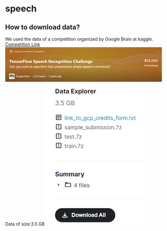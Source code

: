 # speech

## How to download data?

We used the data of a competition organized by Google Brain at kaggle.
[Competition Link](https://www.kaggle.com/c/tensorflow-speech-recognition-challenge/data)
![alt text](https://raw.githubusercontent.com/RenkliKup/speech/main/img/challenge.png)
Data of size:3.5 GB
![alt text](https://raw.githubusercontent.com/RenkliKup/speech/main/img/data.png)
